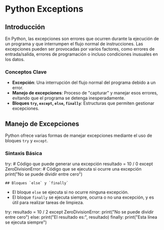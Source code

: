 # Python Exceptions

## Introducción

En Python, las excepciones son errores que ocurren durante la ejecución de un programa y que interrumpen el flujo normal de instrucciones. Las excepciones pueden ser provocadas por varios factores, como errores de entrada/salida, errores de programación o incluso condiciones inusuales en los datos.

### Conceptos Clave

- **Excepción**: Una interrupción del flujo normal del programa debido a un error.
- **Manejo de excepciones**: Proceso de "capturar" y manejar esos errores, evitando que el programa se detenga inesperadamente.
- **Bloques `try`, `except`, `else`, `finally`**: Estructuras que permiten gestionar excepciones.

## Manejo de Excepciones

Python ofrece varias formas de manejar excepciones mediante el uso de bloques `try` y `except`.

### Sintaxis Básica


try:
    # Código que puede generar una excepción
    resultado = 10 / 0
except ZeroDivisionError:
    # Código que se ejecuta si ocurre una excepción
    print("No se puede dividir entre cero")

    ## Bloques `else` y `finally`

- El bloque `else` se ejecuta si no ocurre ninguna excepción.
- El bloque `finally` se ejecuta siempre, ocurra o no una excepción, y es útil para realizar tareas de limpieza.


try:
    resultado = 10 / 2
except ZeroDivisionError:
    print("No se puede dividir entre cero")
else:
    print("El resultado es:", resultado)
finally:
    print("Esta línea se ejecuta siempre")

    
